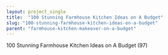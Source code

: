 ```yaml
---
layout: project_single
title:  "100 Stunning Farmhouse Kitchen Ideas on A Budget"
slug: "100-stunning-farmhouse-kitchen-ideas-on-a-budget"
parent: "farmhouse-kitchen-makeover-on-a-budget"
---
```

100 Stunning Farmhouse Kitchen Ideas on A Budget (97)
